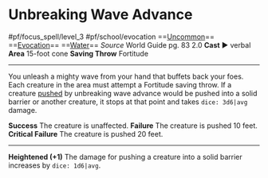 # Unbreaking Wave Advance
#pf/focus_spell/level_3 #pf/school/evocation 
==[Uncommon](../../../Traits/Uncommon.md)== ==[Evocation](../../../Traits/Evocation.md)== ==[Water](../../../Traits/Water.md)==
*Source* World Guide pg. 83 2.0
**Cast** ► verbal
**Area** 15-foot cone
**Saving Throw** Fortitude

---
You unleash a mighty wave from your hand that buffets back your foes. Each creature in the area must attempt a Fortitude saving throw. If a creature [pushed](../../../Rules/Forced%20Movement.md) by unbreaking wave advance would be pushed into a solid barrier or another creature, it stops at that point and takes `dice: 3d6|avg` damage.

**Success** The creature is unaffected.
**Failure** The creature is pushed 10 feet.
**Critical Failure** The creature is pushed 20 feet.

<hr>

**Heightened (+1)** The damage for pushing a creature into a solid barrier increases by `dice: 1d6|avg`.